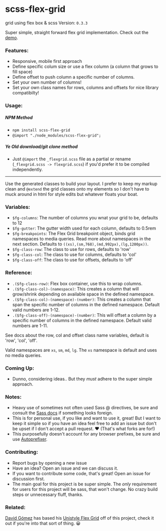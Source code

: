scss-flex-grid
==============

grid using flex box &amp; scss
Version: `0.3.3`

Super simple, straight forward flex grid implementation. Check out the [demo](http://matthewsimo.github.io/scss-flex-grid/).


### Features:

- Responsive, mobile first approach
- Define specific colum size or use a flex column (a column that grows to fill space)
- Define offset to push column a specific number of columns.
- Set your own number of columns!
- Set your own class names for rows, columns and offsets for nice library compatibilty!

### Usage:

##### NPM Method

- `npm install scss-flex-grid`
- `@import "./node_modules/scss-flex-grid";`

##### Ye Old download/git clone method

- Just `@import` the `_flexgrid.scss` file as a partial or rename (`_flexgrid.scss -> flexgrid.scss`) if you'd prefer it to be compiled independently.

---

Use the generated classes to build your layout. I prefer to keep my markup clean and `@extend` the grid classes onto my elements so I don't have to muck around in html for style edits but whatever floats your boat.

### Variables:

- `$fg-columns`: The number of columns you wnat your grid to be, defaults to 12
- `$fg-gutter`: The gutter width used for each column, defaults to 0.5rem
- `$fg-breakpoints`: The Flex Grid breakpoint object, binds grid namespaces to media queries. Read more about namespaces in the next section. Defaults to `((xs),(sm,768),(md,992px),(lg,1200px))`.
- `$fg-class-row`: The class to use for rows, defaults to 'row'
- `$fg-class-col`: The class to use for columns, defaults to 'col'
- `$fg-class-off`: The class to use for offsets, defaults to 'off'


### Reference:

- `.($fg-class-row)`: Flex box container, use this to wrap columns.
- `.($fg-class-col)-(namespace)`: This creates a column that will grow/shrink depending on available space in the defined namespace.
- `.($fg-class-col)-(namespace)-(number)`: This creates a column that span the specific number of columns in the defined namespace. Default valid numbers are 1-12.
- `.($fg-class-off)-(namespace)-(number)`: This will offset a column by a specific number of columns in the defined namespace. Default valid numbers are 1-11.

See docs about the row, col and offset class name variables, default is 'row', 'col', 'off'.

Valid namespaces are `xs`, `sm`, `md`, `lg`. The `xs` namespace is default and uses no media queries.

### Coming Up:

- Dunno, considering ideas.. But they _must_ adhere to the super simple approach.

### Notes:

- Heavy use of sometimes not often used Sass @ directives, be sure and consult the [Sass docs](http://sass-lang.com/documentation/file.SASS_REFERENCE.html) if something looks foreign.
- This is for personal use, if you like and want to use it, great! But I want to keep it simple so if you have an idea feel free to add an issue but don't be upset if I don't accept a pull request. :heart: (That's what forks are for!)
- This purposefully doesn't account for any browser prefixes, be sure and use [Autoprefixer](https://github.com/postcss/autoprefixer).

### Contributing:

- Report bugs by opening a new issue
- Have an idea? Open an issue and we can discuss it.
- If you want to contribute some code, that's great! Open an issue for discussion first.
- The main goal for this project is be super simple. The _only_ requirement for users for this project will be sass, that won't change. No crazy build steps or unnecessary fluff, thanks.


### Related:

[David Gómez](https://github.com/davegomez) has based his [Unistyle Flex Grid](https://github.com/davegomez/unistyle-flex-grid) off of this project, check it out if you're into that sort of thing. 😀

